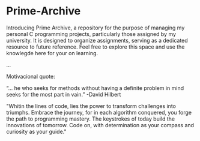# Prime-Archive
Introducing Prime Archive, a repository for the purpose of managing my personal C programming projects, particularly those assigned by my university. It is designed to organize assignments, serving as a dedicated resource to future reference. Feel free to explore this space and use the knowlegde here for your on learning.  

...

Motivacional quote:

“… he who seeks for methods without having a definite problem in mind seeks for the most part in vain.”
-David Hilbert

"Whitin the lines of code, lies the power to transform challenges into triumphs. Embrace the journey, for in each algorithm conquered, you forge the path to programming mastery. The keystrokes of today build the innovations of tomorrow. Code on, with determination as your compass and curiosity as your guide."

